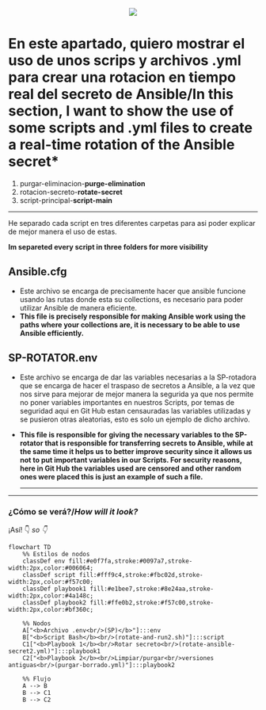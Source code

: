 <p align="center">
  <a href="readme.en.md">
    <img src="https://img.shields.io/badge/⏻-Switch%20to%20English-red?style=for-the-badge">
  </a>
</p>



# En este apartado, quiero mostrar el uso de unos scrips y archivos .yml para crear una rotacion en tiempo real del secreto de Ansible/In this section, I want to show the use of some scripts and .yml files to create a real-time rotation of the Ansible secret*

1. purgar-eliminacion-**purge-elimination**
2. rotacion-secreto-**rotate-secret**
3. script-principal-**script-main**

--------------------------------------------

He separado cada script en tres diferentes carpetas para asi poder explicar de mejor manera el uso de estas.

**Im separeted every script in three folders for more visibility**

## Ansible.cfg

- Este archivo se encarga de precisamente hacer que ansible funcione usando las rutas donde esta su collections, es necesario para poder utilizar Ansible de manera eficiente.
- **This file is precisely responsible for making Ansible work using the paths where your collections are, it is necessary to be able to use Ansible efficiently.**

## SP-ROTATOR.env

- Este archivo se encarga de dar las variables necesarias a la SP-rotadora que se encarga de hacer el traspaso de secretos a Ansible, a la vez que nos sirve para mejorar de mejor manera la segurida ya que nos permite no poner variables importantes en nuestros Scripts, por temas de seguridad aqui en Git Hub estan censauradas las variables utilizadas y se pusieron otras aleatorias, esto es solo un ejemplo de dicho archivo.

- **This file is responsible for giving the necessary variables to the SP-rotator that is responsible for transferring secrets to Ansible, while at the same time it helps us to better improve security since it allows us not to put important variables in our Scripts. For security reasons, here in Git Hub the variables used are censored and other random ones were placed this is just an example of such a file.**

  -----------------------------------------------------------------------------




  
---

### **¿Cómo se verá?/*How will it look?***
¡Así! 👇 *so 👇*


```mermaid
flowchart TD
    %% Estilos de nodos
    classDef env fill:#e0f7fa,stroke:#0097a7,stroke-width:2px,color:#006064;
    classDef script fill:#fff9c4,stroke:#fbc02d,stroke-width:2px,color:#f57c00;
    classDef playbook1 fill:#e1bee7,stroke:#8e24aa,stroke-width:2px,color:#4a148c;
    classDef playbook2 fill:#ffe0b2,stroke:#f57c00,stroke-width:2px,color:#bf360c;

    %% Nodos
    A["<b>Archivo .env<br/>(SP)</b>"]:::env
    B["<b>Script Bash</b><br/>(rotate-and-run2.sh)"]:::script
    C1["<b>Playbook 1</b><br/>Rotar secreto<br/>(rotate-ansible-secret2.yml)"]:::playbook1
    C2["<b>Playbook 2</b><br/>Limpiar/purgar<br/>versiones antiguas<br/>(purgar-borrado.yml)"]:::playbook2

    %% Flujo
    A --> B
    B --> C1
    B --> C2




